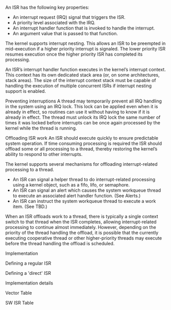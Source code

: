 An ISR has the following key properties:
- An interrupt request (IRQ) signal that triggers the ISR.
- A priority level associated with the IRQ.
- An interrupt handler function that is invoked to handle the interrupt.
- An argument value that is passed to that function.

The kernel supports interrupt nesting. This allows an ISR to be preempted in mid-execution if a higher priority interrupt is signaled. The lower priority ISR resumes execution once the higher priority ISR has completed its processing.

An ISR’s interrupt handler function executes in the kernel’s interrupt context. This context has its own dedicated stack area (or, on some architectures, stack areas). The size of the interrupt context stack must be capable of handling the execution of multiple concurrent ISRs if interrupt nesting support is enabled.

Preventing interruptions
A thread may temporarily prevent all IRQ handling in the system using an IRQ lock. This lock can be applied even when it is already in effect, so routines can use it without having to know if it is already in effect. The thread must unlock its IRQ lock the same number of times it was locked before interrupts can be once again processed by the kernel while the thread is running.

Offloading ISR work
An ISR should execute quickly to ensure predictable system operation. If time consuming processing is required the ISR should offload some or all processing to a thread, thereby restoring the kernel’s ability to respond to other interrupts.

The kernel supports several mechanisms for offloading interrupt-related processing to a thread.
- An ISR can signal a helper thread to do interrupt-related processing using a kernel object, such as a fifo, lifo, or semaphore.
- An ISR can signal an alert which causes the system workqueue thread to execute an associated alert handler function. (See Alerts.)
- An ISR can instruct the system workqueue thread to execute a work item. (See TBD.)

When an ISR offloads work to a thread, there is typically a single context switch to that thread when the ISR completes, allowing interrupt-related processing to continue almost immediately. However, depending on the priority of the thread handling the offload, it is possible that the currently executing cooperative thread or other higher-priority threads may execute before the thread handling the offload is scheduled.

Implementation

Defining a regular ISR

Defining a 'direct' ISR

Implementation details

Vector Table

SW ISR Table

